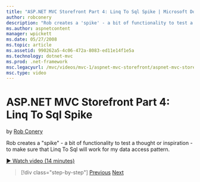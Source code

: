 ```yaml
---
title: "ASP.NET MVC Storefront Part 4: Linq To Sql Spike | Microsoft Docs"
author: robconery
description: "Rob creates a 'spike' - a bit of functionality to test a thought or inspiration - to make sure that Linq To Sql will work for my data access pattern."
ms.author: aspnetcontent
manager: wpickett
ms.date: 05/27/2008
ms.topic: article
ms.assetid: 990262a5-4c06-472a-8083-ed11e14f1e5a
ms.technology: dotnet-mvc
ms.prod: .net-framework
msc.legacyurl: /mvc/videos/mvc-1/aspnet-mvc-storefront/aspnet-mvc-storefront-part-4-linq-to-sql-spike
msc.type: video
---
```

ASP.NET MVC Storefront Part 4: Linq To Sql Spike
====================
by [Rob Conery](https://github.com/robconery)

Rob creates a "spike" - a bit of functionality to test a thought or inspiration - to make sure that Linq To Sql will work for my data access pattern.

[&#9654; Watch video (14 minutes)](https://channel9.msdn.com/Blogs/ASP-NET-Site-Videos/aspnet-mvc-storefront-part-4-linq-to-sql-spike)

>[!div class="step-by-step"]
[Previous](aspnet-mvc-storefront-part-3-pipes-and-filters.md)
[Next](aspnet-mvc-storefront-part-5-globalization.md)